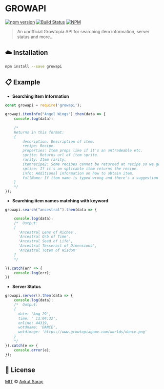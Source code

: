 # GROWAPI
[![npm version](https://badge.fury.io/js/growapi.svg)](https://badge.fury.io/js/growapi) [![Build Status](https://travis-ci.org/joemccann/dillinger.svg?branch=master)](https://travis-ci.org/joemccann/dillinger)
[![NPM](https://nodei.co/npm/growapi.png)](https://nodei.co/npm/growapi/) 

> An unofficial Growtopia API for searching item information, server status and more...

## :cloud: Installation
```sh
npm install --save growapi
```

## :clipboard: Example

- **Searching Item Information**
```js
const growapi = require('growapi');

growapi.itemInfo("Angel Wings").then(data => {
    console.log(data);
    
    /*
    Returns in this format:
    {
        description: Description of item.
        recipe: Recipe.
        properties: Item props like if it's an untradeable etc.
        sprite: Returns url of item sprite.
        rarity: Item rarity.
        itemrecipe2: Some recipes cannot be returned at recipe so we got this.
        splice: If it's an splicable item returns the recipe.
        info: Additional information on how to obtain item.
        fullName: If item name is typed wrong and there's a suggestion it appears here.
    }
    */
});
```

- **Searching item names matching with keyword**

```js
growapi.search("ancestral").then(data => {

    console.log(data);
    /*  Output:
    [
      'Ancestral Lens of Riches',
      'Ancestral Orb of Time',
      'Ancestral Seed of Life',
      'Ancestral Tesseract of Dimensions',
      'Ancestral Totem of Wisdom'
    ]
    */

}).catch(err => {
    console.log(err);
})
```

- **Server Status**

```js
growapi.server().then(data => {
    console.log(data);
    /*  Output:
    {
      date: 'Aug 29',
      time: ' 11:04:32',
      online: 44319,
      wotdname: 'DANCE',
      wotdimage: 'https://www.growtopiagame.com/worlds/dance.png'
    }
    */
}).catch(e => {
    console.error(e);
});
```


## :scroll: License

[MIT][license] © [Aykut Saraç][website]

[license]: /LICENSE
[website]: https://github.com/AykutSarac